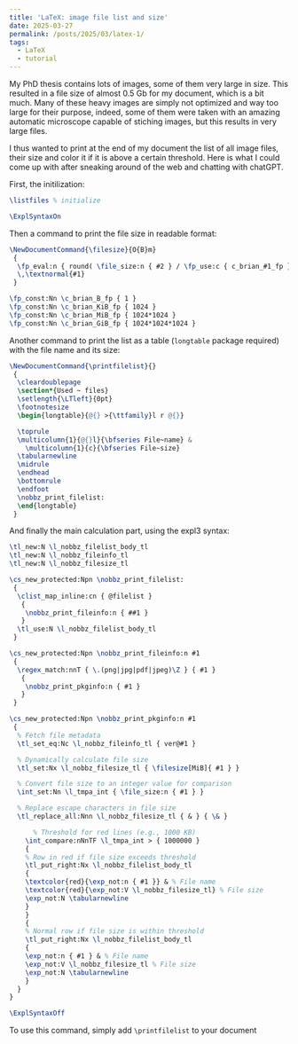 ```yaml
---
title: 'LaTeX: image file list and size'
date: 2025-03-27
permalink: /posts/2025/03/latex-1/
tags:
  - LaTeX
  - tutorial
---
```


My PhD thesis contains lots of images, some of them very large in size. This resulted in a file size of almost 0.5 Gb for my document, which is a bit much. Many of these heavy images are simply not optimized and way too large for their purpose, indeed, some of them were taken with an amazing automatic microscope capable of stiching images, but this results in very large files.

I thus wanted to print at the end of my document the list of all image files, their size and color it if it is above a certain threshold. Here is what I could come up with after sneaking around of the web and chatting with chatGPT.

First, the initilization:
```latex
\listfiles % initialize

\ExplSyntaxOn
```
Then a command to print the file size in readable format:
```latex
\NewDocumentCommand{\filesize}{O{B}m}
 {
  \fp_eval:n { round( \file_size:n { #2 } / \fp_use:c { c_brian_#1_fp } , 2) }
  \,\textnormal{#1}
 }

\fp_const:Nn \c_brian_B_fp { 1 }
\fp_const:Nn \c_brian_KiB_fp { 1024 }
\fp_const:Nn \c_brian_MiB_fp { 1024*1024 }
\fp_const:Nn \c_brian_GiB_fp { 1024*1024*1024 }
```
Another command to print the list as a table (`longtable` package required) with the file name and its size:
```latex
\NewDocumentCommand{\printfilelist}{}
 {
  \cleardoublepage
  \section*{Used ~ files}
  \setlength{\LTleft}{0pt}
  \footnotesize
  \begin{longtable}{@{} >{\ttfamily}l r @{}}

  \toprule
  \multicolumn{1}{@{}l}{\bfseries File~name} &
    \multicolumn{1}{c}{\bfseries File~size}
  \tabularnewline
  \midrule
  \endhead
  \bottomrule
  \endfoot
  \nobbz_print_filelist:
  \end{longtable}
 }
```
And finally the main calculation part, using the expl3 syntax:
```latex
\tl_new:N \l_nobbz_filelist_body_tl
\tl_new:N \l_nobbz_fileinfo_tl
\tl_new:N \l_nobbz_filesize_tl

\cs_new_protected:Npn \nobbz_print_filelist:
 {
  \clist_map_inline:cn { @filelist }
   {
    \nobbz_print_fileinfo:n { ##1 }
   }
  \tl_use:N \l_nobbz_filelist_body_tl
 }

\cs_new_protected:Npn \nobbz_print_fileinfo:n #1
 {
  \regex_match:nnT { \.(png|jpg|pdf|jpeg)\Z } { #1 }
   {
    \nobbz_print_pkginfo:n { #1 }
   }
 }

\cs_new_protected:Npn \nobbz_print_pkginfo:n #1
 {
  % Fetch file metadata
  \tl_set_eq:Nc \l_nobbz_fileinfo_tl { ver@#1 }

  % Dynamically calculate file size
  \tl_set:Nx \l_nobbz_filesize_tl { \filesize[MiB]{ #1 } }

  % Convert file size to an integer value for comparison
  \int_set:Nn \l_tmpa_int { \file_size:n { #1 } }

  % Replace escape characters in file size
  \tl_replace_all:Nnn \l_nobbz_filesize_tl { & } { \& }

      % Threshold for red lines (e.g., 1000 KB)
    \int_compare:nNnTF \l_tmpa_int > { 1000000 }
    {
    % Row in red if file size exceeds threshold
    \tl_put_right:Nx \l_nobbz_filelist_body_tl
    {
    \textcolor{red}{\exp_not:n { #1 }} & % File name
    \textcolor{red}{\exp_not:V \l_nobbz_filesize_tl} % File size
    \exp_not:N \tabularnewline
    }
    }
    {
    % Normal row if file size is within threshold
    \tl_put_right:Nx \l_nobbz_filelist_body_tl
    {
    \exp_not:n { #1 } & % File name
    \exp_not:V \l_nobbz_filesize_tl % File size
    \exp_not:N \tabularnewline
    }
  }
}

\ExplSyntaxOff
```
To use this command, simply add `\printfilelist` to your document
